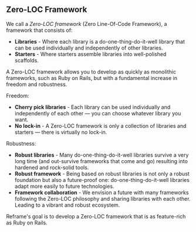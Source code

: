 ## Zero-LOC Framework

We call a *Zero-LOC framework* (Zero Line-Of-Code Framework),
a framework that consists of:
- **Libraries** -
  Where each library is a do-one-thing-do-it-well library
  that can be used individually and independently of other libraries.
- **Starters** -
  Where starters assemble libraries into well-polished scaffolds.

A Zero-LOC framework allows you to develop as quickly as monolithic frameworks,
such as Ruby on Rails,
but with a fundamental increase in freedom and robustness.

Freedom:
- **Cherry pick libraries** -
  Each library can be used individually and independently of each other &mdash; you can choose whatever library you want.
- **No lock-in** -
  A Zero-LOC framework is only a collection of libraries and starters &mdash; there is virtually no lock-in.

Robustness:
- **Robust libraries** -
  Many do-one-thing-do-it-well libraries
  survive a very long time (and out-survive frameworks that come and go) resulting into hardened and rock-solid tools.
- **Robust framework** -
  Being based on robust libraries is not only a robust foundation but also a future-proof one:
  do-one-thing-do-it-well libraries adapt more easily to future technologies.
- **Framework collaboration** -
  We envision a future with
  many frameworks following the Zero-LOC philosophy and
  sharing libraries with each other.
  Leading to a vibrant and robust ecosystem.

Reframe's goal is to develop a Zero-LOC framework that is as feature-rich as Ruby on Rails.
